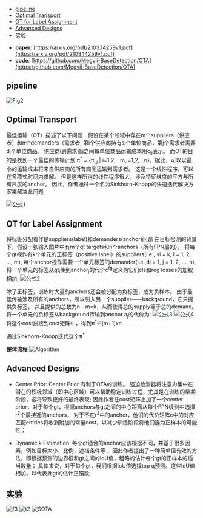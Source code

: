 * [pipeline](#pipeline)
* [Optimal Transport](#optimal-transport)
* [OT for Label Assignment](#ot-for-label-assignment)
* [Advanced Designs](#advanced-designs)
* [实验](#实验)

- **paper**: [https://arxiv.org/pdf/2103.14259v1.pdf](https://arxiv.org/pdf/2103.14259v1.pdf)
- **code**: [https://github.com/Megvii-BaseDetection/OTA](https://github.com/Megvii-BaseDetection/OTA)

## pipeline
![Fig2](../imgs/yolox/Fig2.png) 

## Optimal Transport
最佳运输（OT）描述了以下问题：假设在某个领域中存在m个suppliers（供应者）和n个demanders（需求者,
第i个供应商持有s<sub>i</sub>个单位商品，第j个需求者需要d<sub>j</sub>个单位商品。 供应商i到需求者j之间每单位商品运输成本用c<sub>ij</sub>表示。
而OT的目的是找到一个最佳的传输计划 π<sup>\*</sup> = {π<sub>i,j</sub> | i=1,2,...m,j=1,2,...n}，据此，可以以最小的运输成本将来自供应商的所有商品运输到需求者。
这是一个线性程序，可以在多项式时间内求解。 但是这样所得的线性程序很大，涉及特征维度的平方与所有尺度的anchor。
因此，作者通过一个名为Sinkhorn-Knopp的快速迭代解决方案来解决此问题。

![公式1](../imgs/yolox/e1.png) 

## OT for Label Assignment
将标签分配看作是suppliers(label)和demanders(anchor)问题
在目标检测的背景下，假设一张输入图片中有m个gt targets和n个anchors（所有FPN层的），
将每个gt视作有k个单元的正标签（positive label）的suppliers(i.e., si = k, i = 1, 2, ..., m), 每个anchor视作需要一个单元标签的demander(i.e.,dj = 1, j = 1, 2, ..., n), 
将一个单元的标签从gt<sub>i</sub>传到anchor<sub>j</sub>的代价c<sup>fg</sup>定义为它们cls和reg losses的加权相加;
![公式2](../imgs/yolox/e2.png) 

除了正标签，训练时大量的anchors还会被分配为负标签，成为负样本。
由于最佳传输涉及所有的anchors，所以引入另一个supplier——background，它只提供负标签，
并且提供的总数为n - m×k，从而使得总的supply等于总的demand。将一个单元的负标签从background传输到anchor a<sub>j</sub>的代价为:
![公式3](../imgs/yolox/e3.png) 
![公式4](../imgs/yolox/e4.png) 
将这个cost拼接到cost矩阵中，得到π<sup>\*</sup>∈(m+1)xn

通过Sinkhorn-Knopp迭代这个π<sup>\*</sup>

**整体流程** 
![Algorithm](../imgs/yolox/A.png) 

## Advanced Designs
 - Center Prior: 
Center Prior 有利于OTA的训练。 强迫检测器将注意力集中在潜在的积极领域（即中心区域）可以帮助稳定训练过程，尤其是在训练的早期阶段，这将导致更好的最终表现;
因此作者在cost矩阵上加了一个center prior，对于每个gt，根据anchors与gt之间的中心距离从每个FPN级别中选择r<sup>2</sup>个最接近的anchors，
对于不在r<sup>2</sup>中的anchor，他们的代价矩阵c中的对应匹配entries将收到附加的常量cost，以减少训练阶段将他们选为正样本的可能性；

 - Dynamic k Estimation: 
每个gt适合的anchor应该根据不同，并基于很多因素，例如目标大小，比例，遮挡条件等；
因此作者提出了一种简单但有效的方法，即根据预测的边界框和gt之间的IoU值，粗略的估计每个gt的正样本的适当数量；
具体来说，对于每个gt，我们根据IoU值选择top q预测。这些IoU值相加，以代表此gt的估计正锚数;

## 实验
![f3](../imgs/yolox/F3.png) 
![t2](../imgs/yolox/t2.png) 
![SOTA](../imgs/yolox/t5.png) 





